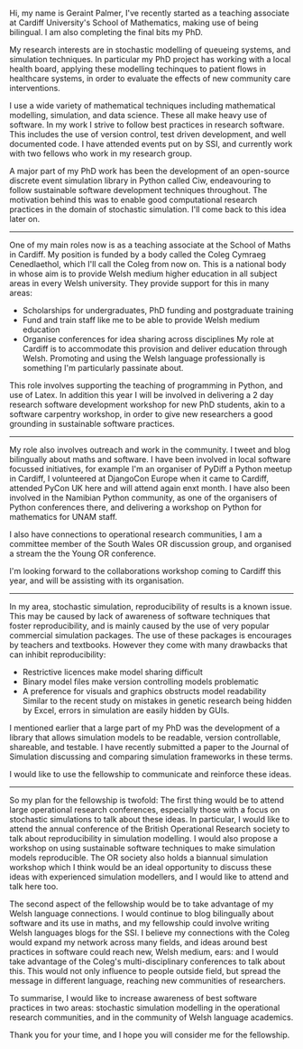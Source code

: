 Hi, my name is Geraint Palmer, I've recently started as a teaching associate at Cardiff University's School of Mathematics, making use of being bilingual. I am also completing the final bits my PhD.

My research interests are in stochastic modelling of queueing systems, and simulation techniques. In particular my PhD project has working with a local health board, applying these modelling techinques to patient flows in healthcare systems, in order to evaluate the effects of new community care interventions.

I use a wide variety of mathematical techniques including mathematical modelling, simulation, and data science. These all make heavy use of software. In my work I strive to follow best practices in research software. This includes the use of version control, test driven development, and well documented code. I have attended events put on by SSI, and currently work with two fellows who work in my research group.

A major part of my PhD work has been the development of an open-source discrete event simulation library in Python called Ciw, endeavouring to follow sustainable software development techniques throughout. The motivation behind this was to enable good computational research practices in the domain of stochastic simulation. I'll come back to this idea later on.

---

One of my main roles now is as a teaching associate at the School of Maths in Cardiff. My position is funded by a body called the Coleg Cymraeg Cenedlaethol, which I'll call the Coleg from now on. This is a national body in whose aim is to provide Welsh medium higher education in all subject areas in every Welsh university. They provide support for this in many areas:
  + Scholarships for undergraduates, PhD funding and postgraduate training
  + Fund and train staff like me to be able to provide Welsh medium education
  + Organise conferences for idea sharing across disciplines
My role at Cardiff is to accommodate this provision and deliver education through Welsh.
Promoting and using the Welsh language professionally is something I'm particularly passinate about.

This role involves supporting the teaching of programming in Python, and use of Latex. In addition this year I will be involved in delivering a 2 day research software development workshop for new PhD students, akin to a software carpentry workshop, in order to give new researchers a good grounding in sustainable software practices.

---

My role also involves outreach and work in the community. I tweet and blog bilingually about maths and software. I have been involved in local software focussed initiatives, for example I'm an organiser of PyDiff a Python meetup in Cardiff, I volunteered at DjangoCon Europe when it came to Cardiff, attended PyCon UK here and will attend again enxt month. I have also been involved in the Namibian Python community, as one of the organisers of Python conferences there, and delivering a workshop on Python for mathematics for UNAM staff.

I also have connections to operational research communities, I am a committee member of the South Wales OR discussion group, and organised a stream the the Young OR conference.

I'm looking forward to the collaborations workshop coming to Cardiff this year, and will be assisting with its organisation.

---

In my area, stochastic simulation, reproducibility of results is a known issue. This may be caused by lack of awareness of software techniques that foster reproducibility, and is mainly caused by the use of very popular commercial simulation packages. The use of these packages is encourages by teachers and textbooks. However they come with many drawbacks that can inhibit reproducibility:
  + Restrictive licences make model sharing difficult
  + Binary model files make version controlling models problematic
  + A preference for visuals and graphics obstructs model readability
Similar to the recent study on mistakes in genetic research being hidden by Excel, errors in simulation are easily hidden by GUIs.

I mentioned earlier that a large part of my PhD was the development of a library that allows simulation models to be readable, version controllable, shareable, and testable. I have recently submitted a paper to the Journal of Simulation discussing and comparing simulation frameworks in these terms.

I would like to use the fellowship to communicate and reinforce these ideas.

---

So my plan for the fellowship is twofold: The first thing would be to attend large operational research conferences, especially those with a focus on stochastic simulations to talk about these ideas. In particular, I would like to attend the annual conference of the British Operational Research society to talk about reproducibility in simulation modelling. I would also propose a workshop on using sustainable software techniques to make simulation models reproducible. The OR society also holds a biannual simulation workshop which I think would be an ideal opportunity to discuss these ideas with experienced simulation modellers, and I would like to attend and talk here too.

The second aspect of the fellowship would be to take advantage of my Welsh language connections. I would continue to blog bilingually about software and its use in maths, and my fellowship could involve writing Welsh languages blogs for the SSI. I believe my connections with the Coleg would expand my network across many fields, and ideas around best practices in software could reach new, Welsh medium, ears: and I would take advantage of the Coleg's multi-disciplinary conferences to talk about this. This would not only influence to people outside field, but spread the message in different language, reaching new communities of researchers.

To summarise, I would like to increase awareness of best software practices in two areas: stochastic simulation modelling in the operational research communities, and in the community of Welsh language academics.

Thank you for your time, and I hope you will consider me for the fellowship.